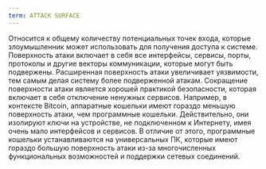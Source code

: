 ```yaml
---
term: ATTACK SURFACE
---
```


Относится к общему количеству потенциальных точек входа, которые злоумышленник может использовать для получения доступа к системе. Поверхность атаки включает в себя все интерфейсы, сервисы, порты, протоколы и другие векторы коммуникации, которые могут быть подвержены. Расширенная поверхность атаки увеличивает уязвимости, тем самым делая систему более подверженной атакам. Сокращение поверхности атаки является хорошей практикой безопасности, которая включает в себя отключение ненужных сервисов. Например, в контексте Bitcoin, аппаратные кошельки имеют гораздо меньшую поверхность атаки, чем программные кошельки. Действительно, они изолируют ключи на устройстве, не подключенном к Интернету, имея очень мало интерфейсов и сервисов. В отличие от этого, программные кошельки устанавливаются на универсальных ПК, которые имеют гораздо большую поверхность атаки из-за многочисленных функциональных возможностей и поддержки сетевых соединений.